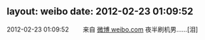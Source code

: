 layout: weibo
date: 2012-02-23 01:09:52
---
2012-02-23 01:09:52  &nbsp;&nbsp;&nbsp;&nbsp;&nbsp;&nbsp; 来自 <a href="http://weibo.com/" rel="nofollow">微博 weibo.com</a>
夜半刷机男……[泪] ​​​
